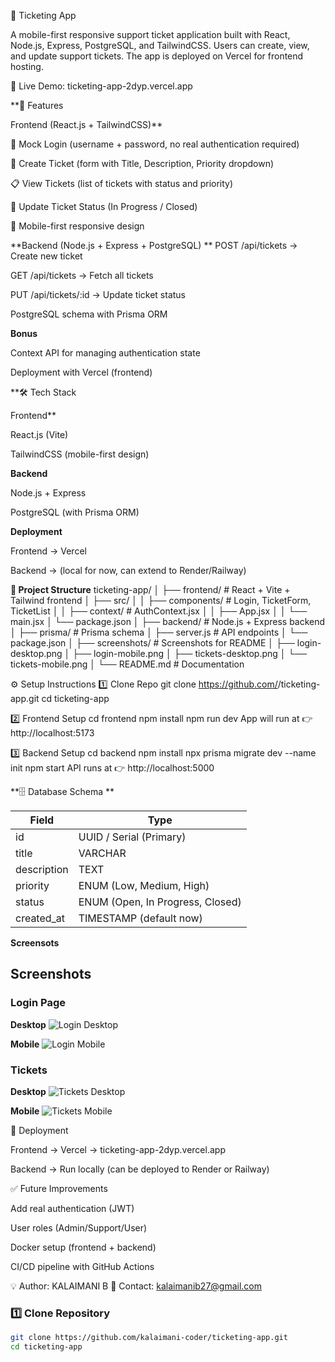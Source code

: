 🎫 Ticketing App

A mobile-first responsive support ticket application built with React, Node.js, Express, PostgreSQL, and TailwindCSS.
Users can create, view, and update support tickets. The app is deployed on Vercel for frontend hosting.

🔗 Live Demo: ticketing-app-2dyp.vercel.app

**📌 Features

Frontend (React.js + TailwindCSS)**

🔐 Mock Login (username + password, no real authentication required)

📝 Create Ticket (form with Title, Description, Priority dropdown)

📋 View Tickets (list of tickets with status and priority)

🔄 Update Ticket Status (In Progress / Closed)

📱 Mobile-first responsive design

**Backend (Node.js + Express + PostgreSQL)
**
POST /api/tickets → Create new ticket

GET /api/tickets → Fetch all tickets

PUT /api/tickets/:id → Update ticket status

PostgreSQL schema with Prisma ORM

**Bonus**

Context API for managing authentication state

Deployment with Vercel (frontend)

**🛠️ Tech Stack

Frontend**

React.js (Vite)

TailwindCSS (mobile-first design)

**Backend**

Node.js + Express

PostgreSQL (with Prisma ORM)

**Deployment**

Frontend → Vercel

Backend → (local for now, can extend to Render/Railway)

**📂 Project Structure**
ticketing-app/
│
├── frontend/             # React + Vite + Tailwind frontend
│   ├── src/
│   │   ├── components/   # Login, TicketForm, TicketList
│   │   ├── context/      # AuthContext.jsx
│   │   ├── App.jsx
│   │   └── main.jsx
│   └── package.json
│
├── backend/              # Node.js + Express backend
│   ├── prisma/           # Prisma schema
│   ├── server.js         # API endpoints
│   └── package.json
│
├── screenshots/          # Screenshots for README
│   ├── login-desktop.png
│   ├── login-mobile.png
│   ├── tickets-desktop.png
│   └── tickets-mobile.png
│
└── README.md             # Documentation

⚙️ Setup Instructions
1️⃣ Clone Repo
git clone https://github.com/<your-username>/ticketing-app.git
cd ticketing-app

2️⃣ Frontend Setup
cd frontend
npm install
npm run dev
App will run at 👉 http://localhost:5173

3️⃣ Backend Setup
cd backend
npm install
npx prisma migrate dev --name init
npm start
API runs at 👉 http://localhost:5000

**🗄️ Database Schema
**

| Field       | Type                             |
| ----------- | -------------------------------- |
| id          | UUID / Serial (Primary)          |
| title       | VARCHAR                          |
| description | TEXT                             |
| priority    | ENUM (Low, Medium, High)         |
| status      | ENUM (Open, In Progress, Closed) |
| created\_at | TIMESTAMP (default now)          |


**Screensots**
## Screenshots

### Login Page
**Desktop**
![Login Desktop](./Screenshots/login-desktop.png)

**Mobile**
![Login Mobile](./Screenshots/login-mobile.png)

### Tickets
**Desktop**
![Tickets Desktop](./Screenshots/tickets-desktop.png)

**Mobile**
![Tickets Mobile](./Screenshots/tickets-mobile.png)


🚀 Deployment

Frontend → Vercel
 → ticketing-app-2dyp.vercel.app

Backend → Run locally (can be deployed to Render or Railway)

✅ Future Improvements

Add real authentication (JWT)

User roles (Admin/Support/User)

Docker setup (frontend + backend)

CI/CD pipeline with GitHub Actions

💡 Author: KALAIMANI B
📧 Contact: kalaimanib27@gmail.com

### 1️⃣ Clone Repository
```bash
git clone https://github.com/kalaimani-coder/ticketing-app.git
cd ticketing-app
